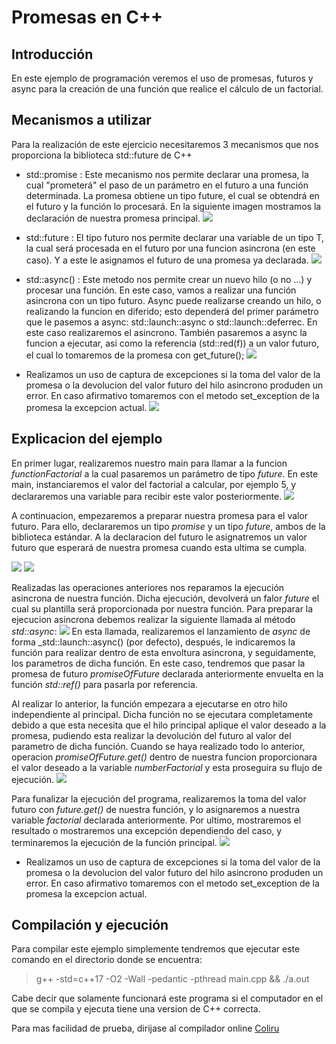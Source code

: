 Promesas en C++
===============

Introducción
------------


En este ejemplo de programación veremos el uso de promesas, futuros y async para la creación de una función que realice el cálculo de un factorial.


Mecanismos a utilizar
---------------------

Para la realización de este ejercicio necesitaremos 3 mecanismos que nos proporciona la biblioteca std::future de C++

* std::promise<T> : Este mecanismo nos permite declarar una promesa, la cual "prometerá" el paso de un parámetro en el futuro a una función determinada. La promesa obtiene un tipo future, el cual se obtendrá en el futuro y la función lo procesará. En la siguiente imagen mostramos la declaración de nuestra promesa principal.
![](https://github.com/gonzalouli/iiss-cpp-examples/blob/promesas/temas/promesas/imgs/promise1.png)


* std::future<T> : El tipo futuro nos permite declarar una variable de un tipo T, la cual será procesada en el futuro por una funcion asincrona (en este caso). Y a este le asignamos el futuro de una promesa ya declarada.
![](https://github.com/gonzalouli/iiss-cpp-examples/blob/promesas/temas/promesas/imgs/promise2.png)


* std::async() : Este metodo nos permite crear un nuevo hilo (o no ...) y procesar una función. En este caso, vamos a realizar una función asincrona con un tipo futuro. Async puede realizarse creando un hilo, o realizando la funcion en diferido; esto dependerá del primer parámetro que le pasemos a async: std::launch::async o std::launch::deferrec. En este caso realizaremos el asincrono. También pasaremos a async la funcion a ejecutar, asi como la referencia (std::red(f)) a un valor futuro, el cual lo tomaremos de la promesa con get_future();
![](https://github.com/gonzalouli/iiss-cpp-examples/blob/promesas/temas/promesas/imgs/promise3.png)


* Realizamos un uso de captura de excepciones si la toma del valor de la promesa o la devolucion del valor futuro del hilo asincrono produden un error. En caso afirmativo tomaremos con el metodo set_exception de la promesa la excepcion actual.
![](https://github.com/gonzalouli/iiss-cpp-examples/blob/promesas/temas/promesas/imgs/factorial4.png)


Explicacion del ejemplo
-----------------------
En primer lugar, realizaremos nuestro main para llamar a la funcion _functionFactorial_ a la cual pasaremos un parámetro de tipo _future<int>_.
En este main, instanciaremos el valor del factorial a calcular, por ejemplo 5, y declararemos una variable para recibir este valor posteriormente.
![](https://github.com/gonzalouli/iiss-cpp-examples/blob/promesas/temas/promesas/imgs/flujo1.png)

A continuacion, empezaremos a preparar nuestra promesa para el valor futuro. Para ello, declararemos un tipo _promise<int>_ y un tipo _future<int>_, ambos de la biblioteca estándar. A la declaracion del futuro le asignatremos un valor futuro que esperará de nuestra promesa cuando esta ultima se cumpla.
 
 ![](https://github.com/gonzalouli/iiss-cpp-examples/blob/promesas/temas/promesas/imgs/promise1.png)
 ![](https://github.com/gonzalouli/iiss-cpp-examples/blob/promesas/temas/promesas/imgs/promise2.png)

Realizadas las operaciones anteriores nos reparamos la ejecución asincrona de nuestra función. Dicha ejecución, devolverá un falor _future<int>_ el cual su plantilla será proporcionada por nuestra función. Para preparar la ejecucion asincrona debemos realizar la siguiente llamada al método _std::async_:
![](https://github.com/gonzalouli/iiss-cpp-examples/blob/promesas/temas/promesas/imgs/flujo2.png)
En esta llamada, realizaremos el lanzamiento de _async_ de forma _std::launch::async() (por defecto), después, le indicaremos la función para realizar dentro de esta envoltura asincrona, y seguidamente, los parametros de dicha función. En este caso, tendremos que pasar la promesa de futuro _promiseOfFuture_ declarada anteriormente envuelta en la función _std::ref()_ para pasarla por referencia.

Al realizar lo anterior, la función empezara a ejecutarse en otro hilo independiente al principal.
Dicha función no se ejecutara completamente debido a que esta necesita que el hilo principal aplique el valor deseado a la promesa, pudiendo esta realizar la devolución del futuro al valor del parametro de dicha función. Cuando se haya realizado todo lo anterior, operacion _promiseOfFuture.get()_ dentro de nuestra funcion proporcionara el valor deseado a la variable _numberFactorial_ y esta proseguira su flujo de ejecución.
![](https://github.com/gonzalouli/iiss-cpp-examples/blob/promesas/temas/promesas/imgs/flujo3.png)

Para funalizar la ejecución del programa, realizaremos la toma del valor futuro con _future.get()_ de nuestra función, y lo asignaremos a nuestra variable _factorial_ declarada anteriormente. Por ultimo, mostraremos el resultado o mostraremos una excepción dependiendo del caso, y terminaremos la ejecución de la función principal.
![](https://github.com/gonzalouli/iiss-cpp-examples/blob/promesas/temas/promesas/imgs/factorial4.png)



* Realizamos un uso de captura de excepciones si la toma del valor de la promesa o la devolucion del valor futuro del hilo asincrono produden un error. En caso afirmativo tomaremos con el metodo set_exception de la promesa la excepcion actual.


Compilación y ejecución
-----------------------

Para compilar este ejemplo simplemente tendremos que ejecutar este comando en el directorio donde se encuentra:
 > g++ -std=c++17 -O2 -Wall -pedantic -pthread main.cpp && ./a.out

Cabe decir que solamente funcionará este programa si el computador en el que se compila y ejecuta tiene una version de C++ correcta.

Para mas facilidad de prueba, dirijase al compilador online [Coliru](http://coliru.stacked-crooked.com/)

